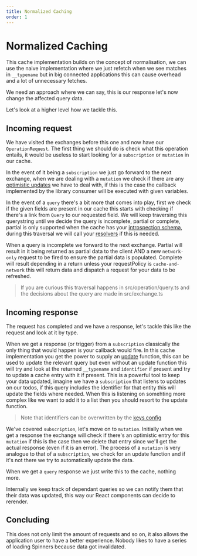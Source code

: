 ```yaml
---
title: Normalized Caching
order: 1
---
```


# Normalized Caching

<!-- TODO: Explain what it is and what Graphcache does -->

This cache implementation builds on the concept of normalisation,
we can use the naive implementation where we just refetch when we see
matches in `__typename` but in big connected applications this can
cause overhead and a lot of unnecessary fetches.

We need an approach where we can say, this is our response let's now
change the affected query data.

Let's look at a higher level how we tackle this.

## Incoming request

We have visited the exchanges before this one and now have our `OperationRequest`.
The first thing we should do is check what this operation entails, it would be useless
to start looking for a `subscription` or `mutation` in our cache.

In the event of it being a `subscription` we just go forward to the next exchange,
when we are dealing with a `mutation` we check if there are any [optimistic updates](./optimistic.md)
we have to deal with, if this is the case the callback implemented by the library consumer
will be executed with given variables.

In the event of a `query` there's a bit more that comes into play, first we check if the given
fields are present in our cache this starts with checking if there's a link from `Query` to our
requested field. We will keep traversing this querystring until we decide the query is incomplete,
partial or complete, partial is only supported when the cache has your [introspection schema](./schema.md),
during this traversal we will call your [resolvers](./resolvers.md) if this is needed.

When a query is incomplete we forward to the next exchange. Partial will result in it being returned as
partial data to the client AND a new `network-only` request to be fired to ensure the partial data is
populated. Complete will result depending in a return unless your requestPolicy is `cache-and-network`
this will return data and dispatch a request for your data to be refreshed.

> If you are curious this traversal happens in src/operation/query.ts and the decisions about the query
> are made in src/exchange.ts

## Incoming response

The request has completed and we have a response, let's tackle this like the request and look at it
by type.

When we get a response (or trigger) from a `subscription` classically the only thing that would happen
is your callback would fire. In this cache implementation you get the power to supply an [update](./updates.md)
function, this can be used to update the relevant query but even without an update function this will try
and look at the returned `__typename` and `identifier` if present and try to update a cache entry with it if
present. This is a powerful tool to keep your data updated, imagine we have a `subscription` that listens
to updates on our todos, if this query includes the identifier for that entity this will update the fields
where needed. When this is listening on somehting more complex like we want to add it to a list then you should
resort to the update function.

> Note that identifiers can be overwritten by the [keys config](./keys.md)

We've covered `subscription`, let's move on to `mutation`. Initially when we get a response the exchange will
check if there's an optimistic entry for this `mutation` if this is the case then we delete that entry since
we'll get the actual response (even if it is an error). The process of a `mutation` is very analogue to that
of a `subscription`, we check for an update function and if it's not there we try to automatically update the
data.

When we get a `query` response we just write this to the cache, nothing more.

Internally we keep track of dependant queries so we can notify them that their data was updated, this way our
React components can decide to rerender.

## Concluding

This does not only limit the amount of requests and so on, it also allows the application user to
have a better experience. Nobody likes to have a series of loading Spinners because data got invalidated.
